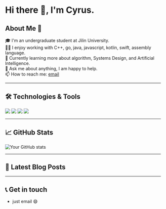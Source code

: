 # Hi there 👋, I'm Cyrus.


## About Me 🚀
🎓 I'm an undergraduate student at Jilin University. <br>
👨‍💻 I enjoy working with C++, go, java, javascript, kotlin, swift, assembly language. <br>
🌱 Currently learning more about algorithm, Systems Design, and Artificial Intelligence. <br>
💬 Ask me about anything, I am happy to help. <br>
📫 How to reach me: [email](mailto:songtianyi03@gmail.com)

---

## 🛠️ Technologies & Tools
![](https://img.shields.io/badge/OS-Linux-informational?style=flat&logo=linux&logoColor=white&color=2bbc8a)
![](https://img.shields.io/badge/Editor-VSCode-informational?style=flat&logo=visual-studio-code&logoColor=white&color=2bbc8a)
![](https://img.shields.io/badge/Code-JavaScript-informational?style=flat&logo=javascript&logoColor=white&color=2bbc8a)
![](https://img.shields.io/badge/Code-Python-informational?style=flat&logo=python&logoColor=white&color=2bbc8a)
<!-- Add more -->

---

## 📈 GitHub Stats

![Your GitHub stats](https://github-readme-stats.vercel.app/api?username=SunshineValley&show_icons=true&theme=radical)

---

## 📝 Latest Blog Posts

<!-- BLOG-POST-LIST:START -->
<!-- BLOG-POST-LIST:END -->

---

## 📞 Get in touch
- just email 😄

